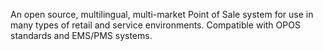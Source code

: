An open source, multilingual, multi-market Point of Sale system for use in many types of retail and service environments. Compatible with OPOS standards and EMS/PMS systems.